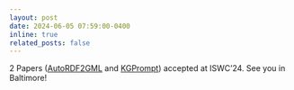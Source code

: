 ```yaml
---
layout: post
date: 2024-06-05 07:59:00-0400
inline: true
related_posts: false
---
```


2 Papers (<a href='https://arxiv.org/abs/2407.18735'>AutoRDF2GML</a> and <a href='https://arxiv.org/abs/2407.18752'> KGPrompt</a>) accepted at ISWC’24. See you in Baltimore!
